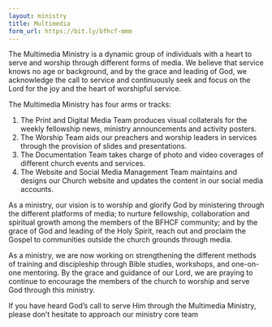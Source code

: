 ```yaml
---
layout: ministry
title: Multimedia
form_url: https://bit.ly/bfhcf-mmm 
---
```

 
The Multimedia Ministry is a dynamic group of individuals with a heart to
serve and worship through different forms of media. We believe that service
knows no age or background, and by the grace and leading of God, we
acknowledge the call to service and continuously seek and focus on the
Lord for the joy and the heart of worshipful service.

The Multimedia Ministry has four arms or tracks:
1. The Print and Digital Media Team produces visual collaterals for the
weekly fellowship news, ministry announcements and activity posters.
2. The Worship Team aids our preachers and worship leaders in services
through the provision of slides and presentations.
3. The Documentation Team takes charge of photo and video coverages of
different church events and services.
4. The Website and Social Media Management Team maintains and designs
our Church website and updates the content in our social media accounts.

As a ministry, our vision is to worship and glorify God by ministering through
the different platforms of media; to nurture fellowship, collaboration and
spiritual growth among the members of the BFHCF community; and by the
grace of God and leading of the Holy Spirit, reach out and proclaim the
Gospel to communities outside the church grounds through media.

As a ministry, we are now working on strengthening the different methods
of training and discipleship through Bible studies, workshops, and one-on-
one mentoring. By the grace and guidance of our Lord, we are praying to
continue to encourage the members of the church to worship and serve
God through this ministry.

If you have heard God’s call to serve Him through the Multimedia Ministry,
please don’t hesitate to approach our ministry core team
